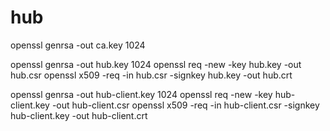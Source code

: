 hub
===

openssl genrsa -out ca.key 1024

openssl genrsa -out hub.key 1024
openssl req -new -key hub.key -out hub.csr
openssl x509 -req -in hub.csr -signkey hub.key -out hub.crt

openssl genrsa -out hub-client.key 1024
openssl req -new -key hub-client.key -out hub-client.csr
openssl x509 -req -in hub-client.csr -signkey hub-client.key -out hub-client.crt
